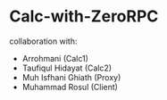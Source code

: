 # Calc-with-ZeroRPC

collaboration with:
- Arrohmani (Calc1)
- Taufiqul Hidayat (Calc2)
- Muh Isfhani Ghiath (Proxy)
- Muhammad Rosul (Client)
